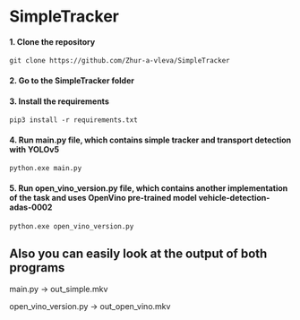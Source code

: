 # SimpleTracker

#### 1. Clone the repository

`git clone https://github.com/Zhur-a-vleva/SimpleTracker`

#### 2. Go to the SimpleTracker folder

#### 3. Install the requirements

`pip3 install -r requirements.txt`

#### 4. Run main.py file, which contains simple tracker and transport detection with YOLOv5

`python.exe main.py`

#### 5. Run open_vino_version.py file, which contains another implementation of the task and uses OpenVino pre-trained model vehicle-detection-adas-0002 

`python.exe open_vino_version.py`



## Also you can easily look at the output of both programs
main.py -> out_simple.mkv

open_vino_version.py -> out_open_vino.mkv
